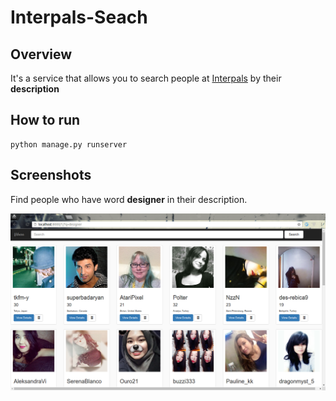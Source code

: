 # Interpals-Seach

## Overview
It's a service that allows you to search people at [Interpals](https://www.interpals.net/) by their **description**

## How to run
```
python manage.py runserver
```


## Screenshots
Find people who have word **designer** in their description.


<img src="images/screenshot.png"/>

